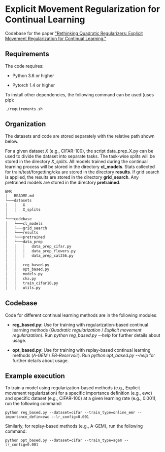 # Explicit Movement Regularization for Continual Learning

Codebase for the paper ["Rethinking Quadratic Regularizers: Explicit Movement Regularization for Continual Learning."](https://arxiv.org/abs/2102.02805)

## Requirements

The code requires:

* Python 3.6 or higher

* Pytorch 1.4 or higher

To install other dependencies, the following command can be used (uses pip):

```setup
./requirements.sh
```

## Organization
The datasets and code are stored separately with the relative path shown below. 

For a given dataset *X* (e.g., CIFAR-100), the script data_prep_X.py can be used to divide the dataset into separate tasks. The task-wise splits will be stored in the directory *X_splits*. All models trained during the continual learning process will be stored in the directory **cl_models**. Stats collected for train/test/forgetting/cka are stored in the directory **results**. If grid search is applied, the results are stored in the directory **grid_search**. Any pretrained models are stored in the directory **pretrained**.

```bash
EMR
│   README.md
└───datasets
│   │   X
│   │   X_splits
│
└───codebase
│   └───cl_models
│   └───grid_search
│   └───results
│   └───pretrained
│   └───data_prep
│   │   │   data_prep_cifar.py
│   │   │   data_prep_flowers.py
│   │   │   data_prep_cal256.py
│   │   
│   │   reg_based.py
│   │   opt_based.py
│   │   models.py
│   │   cka.py
│   │   train_cifar10.py
│   │   utils.py
```

## Codebase
Code for different continual learning methods are in the following modules:

* **reg_based.py**: Use for training with regularization-based continual learning methods (*Quadratic regularization* / *Explicit movement regularization*). Run *python reg_based.py --help* for further details about usage.

* **opt_based.py**: Use for training with replay-based continual learning methods (*A-GEM* / *ER-Reservoir*). Run *python opt_based.py --help* for further details about usage.

## Example execution 
To train a model using regularization-based methods (e.g., Explicit movement regularization) for a specific importance definition (e.g., ewc) and specific dataset (e.g., CIFAR-100) at a given learning rate (e.g., 0.001), run the following command:

```Regularization-based
python reg_based.py --dataset=cifar --train_type=online_emr --importance_defin=ewc --lr_config=0.001
```

Similarly, for replay-based methods (e.g., A-GEM), run the following command:
```Regularization-based
python opt_based.py --dataset=cifar --train_type=agem --lr_config=0.001
```
